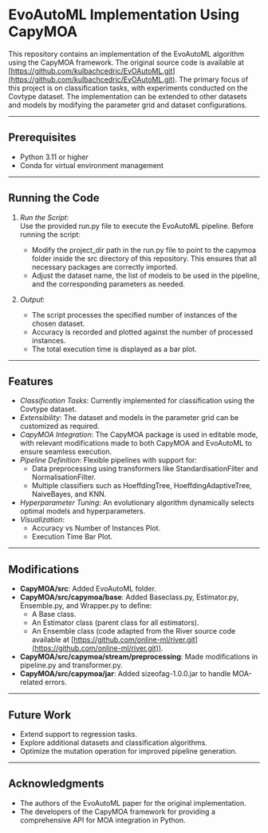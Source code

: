 # EvoAutoML Implementation Using CapyMOA

This repository contains an implementation of the EvoAutoML algorithm using the CapyMOA framework. The original source code is available at [https://github.com/kulbachcedric/EvOAutoML.git](https://github.com/kulbachcedric/EvOAutoML.git). The primary focus of this project is on classification tasks, with experiments conducted on the Covtype dataset. The implementation can be extended to other datasets and models by modifying the parameter grid and dataset configurations.

---

## Prerequisites

- Python 3.11 or higher  
- Conda for virtual environment management  

---

## Running the Code

1. *Run the Script*:  
   Use the provided run.py file to execute the EvoAutoML pipeline. Before running the script:
   - Modify the project_dir path in the run.py file to point to the capymoa folder inside the src directory of this repository. This ensures that all necessary packages are correctly imported.
   - Adjust the dataset name, the list of models to be used in the pipeline, and the corresponding parameters as needed.

2. *Output*:  
   - The script processes the specified number of instances of the chosen dataset.  
   - Accuracy is recorded and plotted against the number of processed instances.  
   - The total execution time is displayed as a bar plot.

---

## Features

- *Classification Tasks*: Currently implemented for classification using the Covtype dataset.  
- *Extensibility*: The dataset and models in the parameter grid can be customized as required.  
- *CapyMOA Integration*: The CapyMOA package is used in editable mode, with relevant modifications made to both CapyMOA and EvoAutoML to ensure seamless execution.  
- *Pipeline Definition*: Flexible pipelines with support for:
  - Data preprocessing using transformers like StandardisationFilter and NormalisationFilter.  
  - Multiple classifiers such as HoeffdingTree, HoeffdingAdaptiveTree, NaiveBayes, and KNN.
- *Hyperparameter Tuning*: An evolutionary algorithm dynamically selects optimal models and hyperparameters.  
- *Visualization*:
  - Accuracy vs Number of Instances Plot.  
  - Execution Time Bar Plot.

---

## Modifications

- **CapyMOA/src**: Added EvoAutoML folder.  
- **CapyMOA/src/capymoa/base**: Added Baseclass.py, Estimator.py, Ensemble.py, and Wrapper.py to define:
  - A Base class.
  - An Estimator class (parent class for all estimators).
  - An Ensemble class (code adapted from the River source code available at [https://github.com/online-ml/river.git](https://github.com/online-ml/river.git)).
- **CapyMOA/src/capymoa/stream/preprocessing**: Made modifications in pipeline.py and transformer.py.  
- **CapyMOA/src/capymoa/jar**: Added sizeofag-1.0.0.jar to handle MOA-related errors.

---

## Future Work

- Extend support to regression tasks.  
- Explore additional datasets and classification algorithms.  
- Optimize the mutation operation for improved pipeline generation.

---

## Acknowledgments

- The authors of the EvoAutoML paper for the original implementation.  
- The developers of the CapyMOA framework for providing a comprehensive API for MOA integration in Python.
